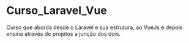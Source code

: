 # Curso_Laravel_Vue
Curso que aborda desde o Laravel e sua estrutura, ao VueJs e depois ensina através de projetos a junção dos dois.
